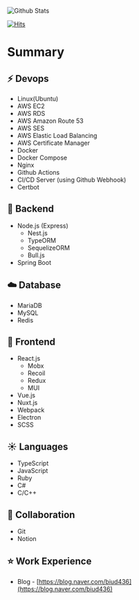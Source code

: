 ![Github Stats](https://github-readme-stats.vercel.app/api?username=biud436&theme=buefy&show_icons=true)

[![Hits](https://hits.seeyoufarm.com/api/count/incr/badge.svg?url=https%3A%2F%2Fgithub.com%2Fbiud436%2F&count_bg=%2379C83D&title_bg=%23555555&icon=&icon_color=%23E7E7E7&title=hits&edge_flat=false)](https://hits.seeyoufarm.com)

# Summary

## :zap: Devops

- Linux(Ubuntu)
- AWS EC2
- AWS RDS
- AWS Amazon Route 53
- AWS SES
- AWS Elastic Load Balancing
- AWS Certificate Manager
- Docker
- Docker Compose
- Nginx
- Github Actions
- CI/CD Server (using Github Webhook)
- Certbot

## :rocket: Backend

- Node.js (Express)
  - Nest.js
  - TypeORM
  - SequelizeORM
  - Bull.js
- Spring Boot

## :cloud: Database

- MariaDB
- MySQL
- Redis

## :rocket: Frontend

- React.js
  - Mobx
  - Recoil
  - Redux
  - MUI
- Vue.js
- Nuxt.js
- Webpack
- Electron
- SCSS

## :sunny: Languages

- TypeScript
- JavaScript
- Ruby
- C#
- C/C++

## :rocket: Collaboration

- Git
- Notion

## :star: Work Experience

- Blog - [https://blog.naver.com/biud436](https://blog.naver.com/biud436)
